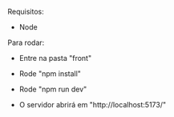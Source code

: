 Requisitos:

- Node

Para rodar:

- Entre na pasta "front"

- Rode "npm install"

- Rode "npm run dev"

- O servidor abrirá em "http://localhost:5173/"
